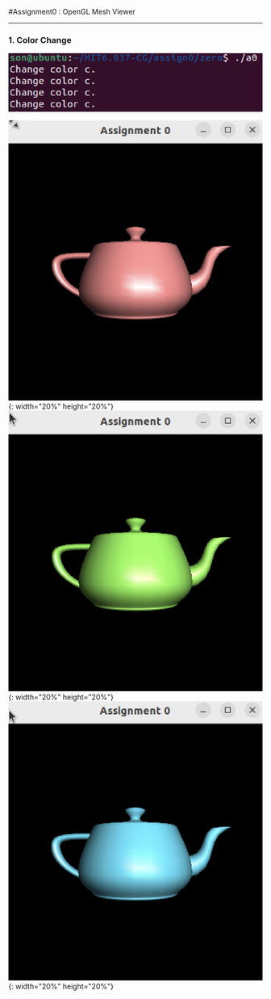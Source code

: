 #Assignment0 : OpenGL Mesh Viewer

---
### 1. Color Change
![color_stdo](./zero/color_stdo.png) <br>

![color1](./zero/color1.png){: width="20%" height="20%"} ![color2](./zero/color2.png){: width="20%" height="20%"} ![color3](./zero/color3.png){: width="20%" height="20%"}
